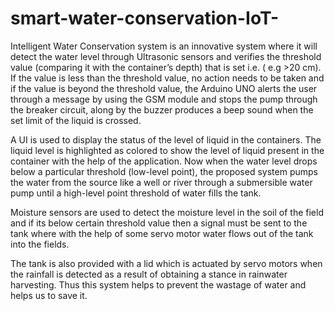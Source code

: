# smart-water-conservation-IoT-
Intelligent Water Conservation system is an innovative system where it will detect the 
water level through Ultrasonic sensors and verifies the threshold value (comparing it with the container’s 
depth) that is set i.e. ( e.g >20 cm). If the value is less than the threshold value, no action needs to be 
taken and if the value is beyond the threshold value, the Arduino UNO alerts the user through a message 
by using the GSM module and stops the pump through the breaker circuit, along by the buzzer produces 
a beep sound when the set limit of the liquid is crossed.

A UI is used to display the status of the level of liquid in the containers. The liquid level is highlighted as 
colored to show the level of liquid present in the container with the help of the application. Now when the 
water level drops below a particular threshold (low-level point), the proposed system pumps the water 
from the source like a well or river through a submersible water pump until a high-level point threshold of 
water fills the tank.

Moisture sensors are used to detect the moisture level in the soil of the field and if its below certain 
threshold value then a signal must be sent to the tank where with the help of some servo motor water 
flows out of the tank into the fields.

The tank is also provided with a lid which is actuated by servo motors when the rainfall is detected 
as a result of obtaining a stance in rainwater harvesting.
Thus this system helps to prevent the wastage of water and helps us to save it.
